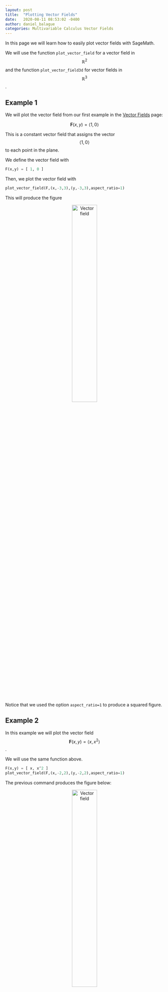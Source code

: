 ```yaml
---
layout: post
title:  "Plotting Vector Fields"
date:   2020-08-11 08:53:02 -0400
author: daniel_balague
categories: Multivariable Calculus Vector Fields
---
```


In this page we will learn how to easily plot vector fields with SageMath.

We will use the function ```plot_vector_field``` for a vector field in $$\mathbb{R}^2$$ and the function ```plot_vector_field3d``` for vector fields in $$\mathbb{R}^3$$.


## Example 1
We will plot the vector field from our first example in the [Vector Fields](/mathwithsagemath/multivarcalc/vectorfields/index.html) page:

$$
\mathbf{F}(x,y) = \langle 1,0 \rangle
$$

This is a constant vector field that assigns the vector $$\langle 1,0\rangle$$ to each point in the plane.

We define the vector field with

```python
F(x,y) = [ 1, 0 ]
```
Then, we plot the vector field with

```python
plot_vector_field(F,(x,-3,3),(y,-3,3),aspect_ratio=1)
```
This will produce the figure
<center>
<img src="/mathwithsagemath/multivarcalc/vectorfields/Images/vector_field_example1.png" alt="Vector field" width="40%" class="center">
</center>

Notice that we used the option `aspect_ratio=1` to produce a squared figure.

## Example 2

In this example we will plot the vector field $$\mathbf{F}(x,y) = \langle x, x^2\rangle$$.

We will use the same function above.

```python
F(x,y) = [ x, x^2 ]
plot_vector_field(F,(x,-2,2),(y,-2,2),aspect_ratio=1)
```
The previous command produces the figure below:
<center>
<img src="/mathwithsagemath/multivarcalc/vectorfields/Images/vector_field_example2.png" alt="Vector field" width="40%" class="center">
</center>
<br>

## Example 3

In this example we will plot a vector field in $$\mathbb{R}^3$$

$$
\mathbf{F} = -\frac{1}{r}\langle x,y,z\rangle
$$

where $$r = \sqrt{x^2+y^2+z^2}$$.

If we attempt to run the `plot_vector_field3d` function the same way we use `plot_vector_field` we will end up with an error:

```python
y, z = var('y,z')
r(x,y,z) = sqrt(x^2+y^2+z^2)
F = [ -x/r, -y/r, -z/r ]

plot_vector_field3d(F,(x,-3,3),(y,-3,3),(z,-3,3),aspect_ratio=1)
```

```
RichReprWarning: Exception in _rich_repr_ while displaying object: 
array must not contain infs or NaNs
```

The issue we are facing is that our vector field is not defined at the point $$(0,0,0)$$.

To solve this problem, we will use two plots: one of them setting the range of $$x$$ at $$(-3,-0.01)$$ and the other one at $$(0.01,3)$$:

```python
G1 = plot_vector_field3d(F,(x,-3,-0.01),(y,-3,3),(z,-3,3),aspect_ratio=1)
G2 = plot_vector_field3d(F,(x,0.01,3),(y,-3,3),(z,-3,3),aspect_ratio=1)
```

Then we can show the two plots combined using

```python
show(G1+G2)
```

The figure below shows the corresponding output (we rotated the figure for a better perspective):
<center>
<img src="/mathwithsagemath/multivarcalc/vectorfields/Images/vector_field_example3.png" alt="Vector field" width="100%" class="center">
</center>
<br>
